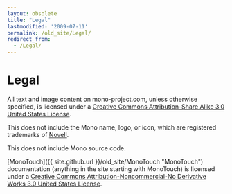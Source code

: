 ```yaml
---
layout: obsolete
title: "Legal"
lastmodified: '2009-07-11'
permalink: /old_site/Legal/
redirect_from:
  - /Legal/
---
```


Legal
=====

All text and image content on mono-project.com, unless otherwise specified, is licensed under a [Creative Commons Attribution-Share Alike 3.0 United States License](http://creativecommons.org/licenses/by-sa/3.0/us/).

This does not include the Mono name, logo, or icon, which are registered trademarks of [Novell](http://www.novell.com/linux).

This does not include Mono source code.

[MonoTouch]({{ site.github.url }}/old_site/MonoTouch "MonoTouch") documentation (anything in the site starting with MonoTouch) is licensed under a [Creative Commons Attribution-Noncommercial-No Derivative Works 3.0 United States License](http://creativecommons.org/licenses/by-nc-nd/3.0/us/).

